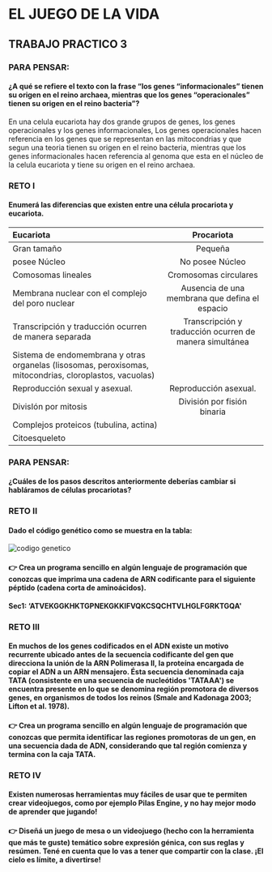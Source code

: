 # EL JUEGO DE LA VIDA

## TRABAJO PRACTICO 3


### PARA PENSAR: 
#### ¿A qué se refiere el texto con la frase “los genes “informacionales” tienen su origen en el reino archaea, mientras que los genes “operacionales” tienen su origen en el reino bacteria”?

En una celula eucariota hay dos grande grupos de genes, los genes operacionales y los genes informacionales, Los genes operacionales hacen referencia en los genes que se representan en las mitocondrias y que segun una teoria tienen su origen en el reino bacteria, mientras que los genes informacionales hacen referencia al genoma que esta en el núcleo de la celula eucariota y tiene su origen en el reino archaea.

### **RETO I**
#### Enumerá las diferencias que existen entre una célula procariota y eucariota.

| Eucariota  | Procariota  |
| :------------ |:---------------:|
| Gran tamaño                                           |       Pequeña         |
| posee Núcleo                                          |       No posee Núcleo |
| Comosomas lineales                                    | Cromosomas circulares  |
| Membrana nuclear con el complejo del poro nuclear     | Ausencia de una membrana que defina el espacio  |
|Transcripción y traducción ocurren de manera separada  |Transcripción y traducción ocurren de manera simultánea|
|Sistema de endomembrana y otras organelas (lisosomas, peroxisomas, mitocondrias, cloroplastos, vacuolas)||
|Reproducción sexual y asexual.                         |Reproducción asexual.      |
|DivisIón por mitosis|División por fisión binaria|
|Complejos proteicos (tubulina, actina)||
|Citoesqueleto|                     |

### PARA PENSAR: 
#### ¿Cuáles de los pasos descritos anteriormente deberías cambiar si habláramos de células procariotas?

### **RETO II**
#### Dado el código genético como se muestra en la tabla:
![codigo genetico](https://github.com/wisaku/Bioinformatica-UNQ/blob/master/TP3_ElJuegoDeLaVida/extra/codigo_genetico.jpg)
#### 👉 Crea un programa sencillo en algún lenguaje de programación que conozcas que imprima una cadena de ARN codificante para el siguiente péptido (cadena corta de aminoácidos). 
**Sec1: ‘ATVEKGGKHKTGPNEKGKKIFVQKCSQCHTVLHGLFGRKTGQA'**

### **RETO III**
#### En muchos de los genes codificados en el ADN existe un motivo recurrente ubicado antes de la secuencia codificante del gen que direcciona la unión de la ARN Polimerasa II, la proteína encargada de copiar el ADN a un ARN mensajero. Ésta secuencia denominada caja TATA (consistente en una secuencia de nucleótidos 'TATAAA') se encuentra presente en lo que se denomina región promotora de diversos genes, en organismos de todos los reinos (Smale and Kadonaga 2003; Lifton et al. 1978).  

#### 👉 Crea un programa sencillo en algún lenguaje de programación que conozcas que permita identificar las regiones promotoras de un gen, en una secuencia dada de ADN, considerando que tal región comienza y termina con la caja TATA.

### **RETO IV**
#### Existen numerosas herramientas muy fáciles de usar que te permiten crear videojuegos, como por ejemplo Pilas Engine, y no hay mejor modo de aprender que jugando! 

#### 👉 Diseñá un juego de mesa o un videojuego (hecho con la herramienta que más te guste) temático sobre expresión génica, con sus reglas y resúmen. Tené en cuenta que lo vas a tener que compartir con la clase. ¡El cielo es límite, a divertirse! 

